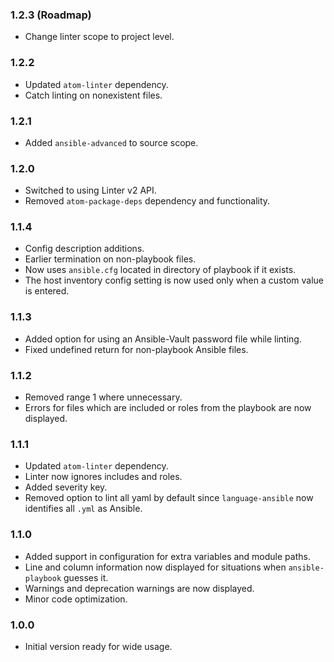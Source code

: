 ### 1.2.3 (Roadmap)
- Change linter scope to project level.

### 1.2.2
- Updated `atom-linter` dependency.
- Catch linting on nonexistent files.

### 1.2.1
- Added `ansible-advanced` to source scope.

### 1.2.0
- Switched to using Linter v2 API.
- Removed `atom-package-deps` dependency and functionality.

### 1.1.4
- Config description additions.
- Earlier termination on non-playbook files.
- Now uses `ansible.cfg` located in directory of playbook if it exists.
- The host inventory config setting is now used only when a custom value is entered.

### 1.1.3
- Added option for using an Ansible-Vault password file while linting.
- Fixed undefined return for non-playbook Ansible files.

### 1.1.2
- Removed range 1 where unnecessary.
- Errors for files which are included or roles from the playbook are now displayed.

### 1.1.1
- Updated `atom-linter` dependency.
- Linter now ignores includes and roles.
- Added severity key.
- Removed option to lint all yaml by default since `language-ansible` now identifies all `.yml` as Ansible.

### 1.1.0
- Added support in configuration for extra variables and module paths.
- Line and column information now displayed for situations when `ansible-playbook` guesses it.
- Warnings and deprecation warnings are now displayed.
- Minor code optimization.

### 1.0.0
- Initial version ready for wide usage.
